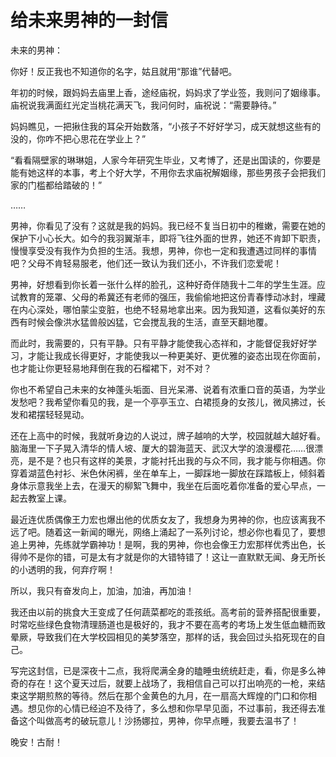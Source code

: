 # 给未来男神的一封信

未来的男神： 

你好！反正我也不知道你的名字，姑且就用“那谁”代替吧。 

年初的时候，跟妈妈去庙里上香，途经庙祝，妈妈求了学业签，我则问了姻缘事。庙祝说我满面红光定当桃花满天飞，我问何时，庙祝说：“需要静待。” 

妈妈瞧见，一把揪住我的耳朵开始数落，“小孩子不好好学习，成天就想这些有的没的，你咋不把心思花在学业上？” 

“看看隔壁家的琳琳姐，人家今年研究生毕业，又考博了，还是出国读的，你要是能有她这样的本事，考上个好大学，不用你去求庙祝解姻缘，那些男孩子会把我们家的门槛都给踏破的！” 

…… 

男神，你看见了没有？这就是我的妈妈。我已经不复当日初中的稚嫩，需要在她的保护下小心长大。如今的我羽翼渐丰，即将飞往外面的世界，她还不肯卸下职责，慢慢享受没有我作为负担的生活。我想，男神，你也一定和我遭遇过同样的事情吧？父母不肯轻易服老，他们还一致认为我们还小，不许我们恋爱呢！ 

男神，好想看到你长着一张什么样的脸孔，这种好奇伴随我十二年的学生生涯。应试教育的笼罩、父母的希冀还有老师的强压，我偷偷地把这份青春悸动冰封，埋藏在内心深处，哪怕蒙尘变脏，也绝不轻易地拿出来。因为我知道，这看似美好的东西有时候会像洪水猛兽般凶猛，它会搅乱我的生活，直至天翻地覆。 

而此时，我需要的，只有平静。只有平静才能使我心态祥和，才能督促我好好学习，才能让我成长得更好，才能使我以一种更美好、更优雅的姿态出现在你面前，也才能让你更轻易地拜倒在我的石榴裙下，对不对？ 

你也不希望自己未来的女神蓬头垢面、目光呆滞、说着有浓重口音的英语，为学业发愁吧？我希望你看见的我，是一个亭亭玉立、白裙揽身的女孩儿，微风拂过，长发和裙摆轻轻晃动。 

还在上高中的时候，我就听身边的人说过，牌子越响的大学，校园就越大越好看。脑海里一下子晃入清华的情人坡、厦大的碧海蓝天、武汉大学的浪漫樱花……很漂亮，是不是？也只有这样的美景，才能衬托出我的与众不同，我才能与你相遇。你穿着湖蓝色衬衫、米色休闲裤，坐在单车上，一脚踩地一脚放在踩踏板上，倾斜着身体示意我坐上去，在漫天的柳絮飞舞中，我坐在后面吃着你准备的爱心早点，一起去教室上课。 

最近连优质偶像王力宏也爆出他的优质女友了，我想身为男神的你，也应该离我不远了吧。随着这一新闻的曝光，网络上涌起了一系列讨论，想必你也看见了，要想追上男神，先练就学霸神功！是啊，我的男神，你也会像王力宏那样优秀出色，长得帅不是你的错，可是太有才就是你的大错特错了！这让一直默默无闻、身无所长的小透明的我，何弃疗啊！ 

所以，我只有奋发向上，加油，加油，再加油！ 

我还由以前的挑食大王变成了任何蔬菜都吃的乖孩纸。高考前的营养搭配很重要，时常吃些绿色食物清理肠道也是极好的，我才不要在高考的考场上发生低血糖而致晕厥，导致我们在大学校园相见的美梦落空，那样的话，我会回过头掐死现在的自己。 

写完这封信，已是深夜十二点，我将爬满全身的瞌睡虫统统赶走，看，你是多么神奇的存在！这个夏天过后，就要上战场了，我相信自己可以打出响亮的一枪，来结束这学期煎熬的等待。然后在那个金黄色的九月，在一扇高大辉煌的门口和你相遇。想见你的心情已经迫不及待了，多么想和你早早见面，不过事前，我还得去准备这个叫做高考的破玩意儿！沙扬娜拉，男神，你早点睡，我要去温书了！ 

晚安！古耐！
